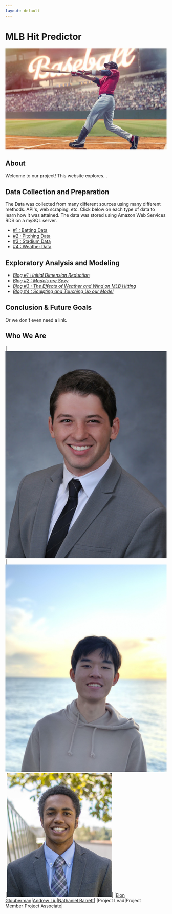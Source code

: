 ```yaml
---
layout: default
---
```

# MLB Hit Predictor

![home](./docs/images/home_image1.png "splash")

## About

Welcome to our project! This website explores...

## Data Collection and Preparation

The Data was collected from many different sources using many different methods. API's, web scraping, etc. Click below on each type of data to learn how it was attained. The data was stored using Amazon Web Services RDS on a mySQL server. 

* [#1 : Batting Data](./docs/batting.html)
* [#2 : Pitching Data](./docs/pitching.html)
* [#3 : Stadium Data](./docs/stadium.html)
* [#4 : Weather Data](./docs/weather.html)

## Exploratory Analysis and Modeling

* [*Blog  #1 : Initial Dimension Reduction*](./docs/blog1.html)
* [*Blog  #2 : Models are Sexy*](./docs/blog2.html)
* [*Blog  #3 : The Effects of Weather and Wind on MLB Hitting*](./docs/blog3.html)
* [*Blog  #4 : Sculpting and Touching Up our Model*](./docs/blog4.html)

## Conclusion & Future Goals

Or we don't even need a link.

## Who We Are

|![Elon's photo](./docs/images/elon.jpg "home_photo")|![Andrew's photo](./docs/images/andrew.png "home_photo")|![nate's photo](./docs/images/nate.png "home_photo")|
|[Elon Glouberman](./docs/bio.html#elon-glouberman)|[Andrew Liu](./docs/bio.html#andrew-liu)|[Nathaniel Barrett](./docs/bio.html#nathaniel-barrett)|
|Project Lead|Project Member|Project Associate|
